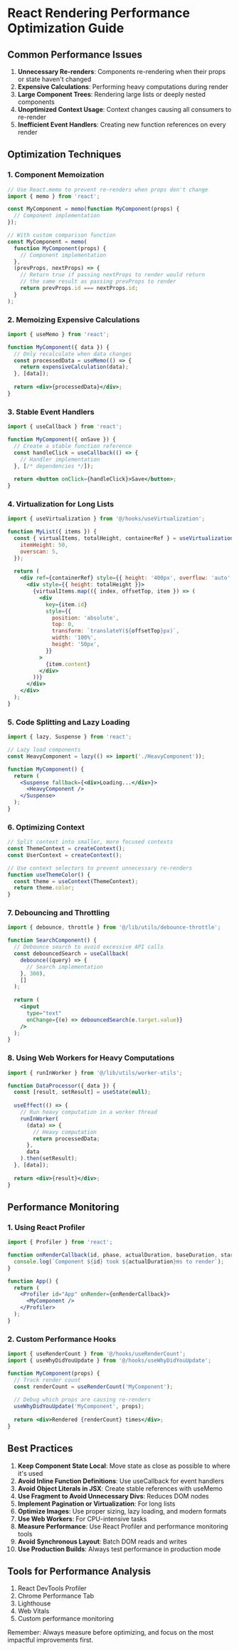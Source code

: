 # React Rendering Performance Optimization Guide

## Common Performance Issues

1. **Unnecessary Re-renders**: Components re-rendering when their props or state haven't changed
2. **Expensive Calculations**: Performing heavy computations during render
3. **Large Component Trees**: Rendering large lists or deeply nested components
4. **Unoptimized Context Usage**: Context changes causing all consumers to re-render
5. **Inefficient Event Handlers**: Creating new function references on every render

## Optimization Techniques

### 1. Component Memoization

```jsx
// Use React.memo to prevent re-renders when props don't change
import { memo } from 'react';

const MyComponent = memo(function MyComponent(props) {
  // Component implementation
});

// With custom comparison function
const MyComponent = memo(
  function MyComponent(props) {
    // Component implementation
  },
  (prevProps, nextProps) => {
    // Return true if passing nextProps to render would return
    // the same result as passing prevProps to render
    return prevProps.id === nextProps.id;
  }
);
```

### 2. Memoizing Expensive Calculations

```jsx
import { useMemo } from 'react';

function MyComponent({ data }) {
  // Only recalculate when data changes
  const processedData = useMemo(() => {
    return expensiveCalculation(data);
  }, [data]);
  
  return <div>{processedData}</div>;
}
```

### 3. Stable Event Handlers

```jsx
import { useCallback } from 'react';

function MyComponent({ onSave }) {
  // Create a stable function reference
  const handleClick = useCallback(() => {
    // Handler implementation
  }, [/* dependencies */]);
  
  return <button onClick={handleClick}>Save</button>;
}
```

### 4. Virtualization for Long Lists

```jsx
import { useVirtualization } from '@/hooks/useVirtualization';

function MyList({ items }) {
  const { virtualItems, totalHeight, containerRef } = useVirtualization(items, {
    itemHeight: 50,
    overscan: 5,
  });
  
  return (
    <div ref={containerRef} style={{ height: '400px', overflow: 'auto' }}>
      <div style={{ height: totalHeight }}>
        {virtualItems.map(({ index, offsetTop, item }) => (
          <div
            key={item.id}
            style={{
              position: 'absolute',
              top: 0,
              transform: `translateY(${offsetTop}px)`,
              width: '100%',
              height: '50px',
            }}
          >
            {item.content}
          </div>
        ))}
      </div>
    </div>
  );
}
```

### 5. Code Splitting and Lazy Loading

```jsx
import { lazy, Suspense } from 'react';

// Lazy load components
const HeavyComponent = lazy(() => import('./HeavyComponent'));

function MyComponent() {
  return (
    <Suspense fallback={<div>Loading...</div>}>
      <HeavyComponent />
    </Suspense>
  );
}
```

### 6. Optimizing Context

```jsx
// Split context into smaller, more focused contexts
const ThemeContext = createContext();
const UserContext = createContext();

// Use context selectors to prevent unnecessary re-renders
function useThemeColor() {
  const theme = useContext(ThemeContext);
  return theme.color;
}
```

### 7. Debouncing and Throttling

```jsx
import { debounce, throttle } from '@/lib/utils/debounce-throttle';

function SearchComponent() {
  // Debounce search to avoid excessive API calls
  const debouncedSearch = useCallback(
    debounce((query) => {
      // Search implementation
    }, 300),
    []
  );
  
  return (
    <input
      type="text"
      onChange={(e) => debouncedSearch(e.target.value)}
    />
  );
}
```

### 8. Using Web Workers for Heavy Computations

```jsx
import { runInWorker } from '@/lib/utils/worker-utils';

function DataProcessor({ data }) {
  const [result, setResult] = useState(null);
  
  useEffect(() => {
    // Run heavy computation in a worker thread
    runInWorker(
      (data) => {
        // Heavy computation
        return processedData;
      },
      data
    ).then(setResult);
  }, [data]);
  
  return <div>{result}</div>;
}
```

## Performance Monitoring

### 1. Using React Profiler

```jsx
import { Profiler } from 'react';

function onRenderCallback(id, phase, actualDuration, baseDuration, startTime, commitTime) {
  console.log(`Component ${id} took ${actualDuration}ms to render`);
}

function App() {
  return (
    <Profiler id="App" onRender={onRenderCallback}>
      <MyComponent />
    </Profiler>
  );
}
```

### 2. Custom Performance Hooks

```jsx
import { useRenderCount } from '@/hooks/useRenderCount';
import { useWhyDidYouUpdate } from '@/hooks/useWhyDidYouUpdate';

function MyComponent(props) {
  // Track render count
  const renderCount = useRenderCount('MyComponent');
  
  // Debug which props are causing re-renders
  useWhyDidYouUpdate('MyComponent', props);
  
  return <div>Rendered {renderCount} times</div>;
}
```

## Best Practices

1. **Keep Component State Local**: Move state as close as possible to where it's used
2. **Avoid Inline Function Definitions**: Use useCallback for event handlers
3. **Avoid Object Literals in JSX**: Create stable references with useMemo
4. **Use Fragment to Avoid Unnecessary Divs**: Reduces DOM nodes
5. **Implement Pagination or Virtualization**: For long lists
6. **Optimize Images**: Use proper sizing, lazy loading, and modern formats
7. **Use Web Workers**: For CPU-intensive tasks
8. **Measure Performance**: Use React Profiler and performance monitoring tools
9. **Avoid Synchronous Layout**: Batch DOM reads and writes
10. **Use Production Builds**: Always test performance in production mode

## Tools for Performance Analysis

1. React DevTools Profiler
2. Chrome Performance Tab
3. Lighthouse
4. Web Vitals
5. Custom performance monitoring

Remember: Always measure before optimizing, and focus on the most impactful improvements first.
